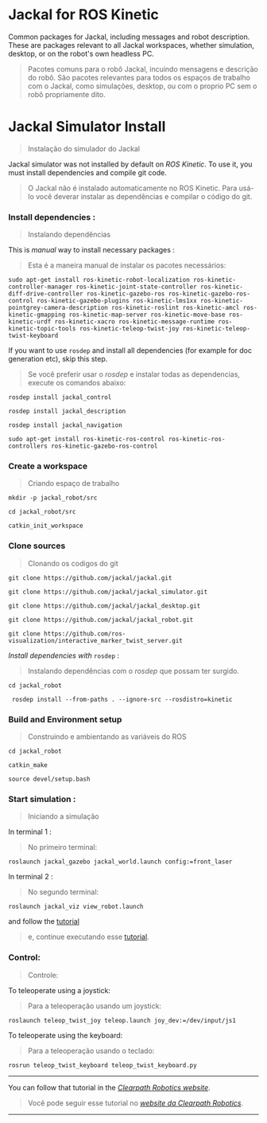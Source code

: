 Jackal for ROS Kinetic
======

Common packages for Jackal, including messages and robot description. These are packages relevant
to all Jackal workspaces, whether simulation, desktop, or on the robot's own headless PC.
>Pacotes comuns para o robô Jackal, incuindo mensagens e descrição do robô. São pacotes relevantes para todos os espaços de trabalho com o Jackal, como simulações, desktop, ou com o proprio PC sem o robô propriamente dito.

# Jackal Simulator Install
> Instalação do simulador do Jackal

Jackal simulator was not installed by default on *ROS Kinetic*. To use it, you must install dependencies and compile git code.
> O Jackal não é instalado automaticamente no ROS Kinetic. Para usá-lo você deverar instalar as dependências e compilar o código do git. 


### Install dependencies :
> Instalando dependências
 
This is *manual* way to install necessary packages :
> Esta é a maneira manual de instalar os pacotes necessários:

```
sudo apt-get install ros-kinetic-robot-localization ros-kinetic-controller-manager ros-kinetic-joint-state-controller ros-kinetic-diff-drive-controller ros-kinetic-gazebo-ros ros-kinetic-gazebo-ros-control ros-kinetic-gazebo-plugins ros-kinetic-lms1xx ros-kinetic-pointgrey-camera-description ros-kinetic-roslint ros-kinetic-amcl ros-kinetic-gmapping ros-kinetic-map-server ros-kinetic-move-base ros-kinetic-urdf ros-kinetic-xacro ros-kinetic-message-runtime ros-kinetic-topic-tools ros-kinetic-teleop-twist-joy ros-kinetic-teleop-twist-keyboard
```
If you want to use `rosdep` and install all dependencies (for example for doc generation etc), skip this step.
> Se você preferir usar o *rosdep* e instalar todas as dependencias, execute os comandos abaixo:
 
`
rosdep install jackal_control
`

`
rosdep install jackal_description
`

`
rosdep install jackal_navigation
`

`
sudo apt-get install ros-kinetic-ros-control ros-kinetic-ros-controllers ros-kinetic-gazebo-ros-control
`


### Create a workspace 
> Criando espaço de trabalho
 
`
mkdir -p jackal_robot/src
`

`cd jackal_robot/src
`

`catkin_init_workspace
`
### Clone sources
> Clonando os codigos do git

`
git clone https://github.com/jackal/jackal.git
`

`
git clone https://github.com/jackal/jackal_simulator.git
`

`
git clone https://github.com/jackal/jackal_desktop.git
`

`
git clone https://github.com/jackal/jackal_robot.git
`

`
git clone https://github.com/ros-visualization/interactive_marker_twist_server.git
`

*Install dependencies with* `rosdep` : 
> Instalando dependências com o *rosdep* que possam ter surgido.

`
cd jackal_robot
`

` 
rosdep install --from-paths . --ignore-src --rosdistro=kinetic
`
### Build and Environment setup
>Construindo e ambientando as variáveis do ROS

`
cd jackal_robot
`

`
catkin_make
`

`
source devel/setup.bash
`
### Start simulation : 
> Iniciando a simulação

In terminal 1 :
> No primeiro terminal: 

```
roslaunch jackal_gazebo jackal_world.launch config:=front_laser
```
In terminal 2 :
> No segundo terminal:

```
roslaunch jackal_viz view_robot.launch
```
and follow the [tutorial](http://docs.ros.org/indigo/api/jackal_tutorials/html/simulation.html)
> e, continue executando esse [tutorial](http://docs.ros.org/indigo/api/jackal_tutorials/html/simulation.html).

### Control:
> Controle:

To teleoperate using a joystick:
> Para a teleoperação usando um joystick:

`
roslaunch teleop_twist_joy teleop.launch joy_dev:=/dev/input/js1
`

To teleoperate using the keyboard:
> Para a teleoperação usando o teclado:

`
rosrun teleop_twist_keyboard teleop_twist_keyboard.py
`


----

You can follow that tutorial in the [*Clearpath Robotics website*](http://www.clearpathrobotics.com/assets/guides/jackal).
> Você pode seguir esse tutorial no [*website da Clearpath Robotics*](http://www.clearpathrobotics.com/assets/guides/jackal).

----

